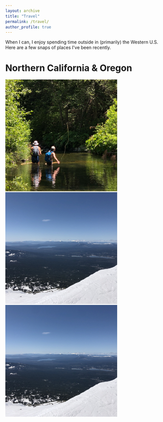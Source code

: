 ```yaml
---
layout: archive
title: "Travel"
permalink: /travel/
author_profile: true
---
```



When I can, I enjoy spending time outside in (primarily) the Western U.S. Here are a few snaps of places I've been recently.

Northern California & Oregon
==========================
<img src="/files/norcal_fishing.jpg" style="width:350px;"/>
<img src="/files/bachelor_view.jpg" style="width:350px;"/>
<img src="/files/bachelor_view.jpg" style="width:350px;"/>
